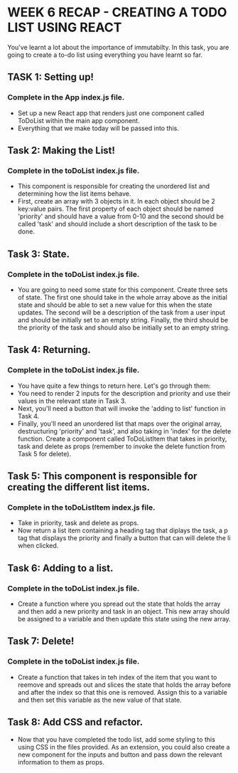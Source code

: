 # WEEK 6 RECAP - CREATING A TODO LIST USING REACT

You've learnt a lot about the importance of immutabilty. In this task, you are going to create a to-do list using everything you have learnt so far. 

## TASK 1: Setting up!
### Complete in the App index.js file. 
- Set up a new React app that renders just one component called ToDoList within the main app component. 
- Everything that we make today will be passed into this. 

## Task 2: Making the List! 
### Complete in the toDoList index.js file. 
- This component is responsible for creating the unordered list and determining how the list items behave. 
- First, create an array with 3 objects in it. In each object should be 2 key:value pairs. The first property of each object should be named 'priority' and should have a value from 0-10 and the second should be called 'task' and should include a short description of the task to be done.


## Task 3: State.
### Complete in the toDoList index.js file. 
- You are going to need some state for this component. Create three sets of state. The first one should take in the whole array above as the initial state and should be able to set a new value for this when the state updates. The second will be a description of the task from a user input and should be initially set to an empty string. Finally, the third should be the priority of the task and should also be initially set to an empty string. 

## Task 4: Returning. 
### Complete in the toDoList index.js file. 
- You have quite a few things to return here. Let's go through them:
- You need to render 2 inputs for the description and priority and use their values in the relevant state in Task 3. 
- Next, you'll need a button that will invoke the 'adding to list' function in Task 4.
- Finally, you'll need an unordered list that maps over the original array, destructuring 'priority' and 'task', and also taking in 'index' for the delete function. Create a component called ToDoListItem that takes in priority, task and delete as props (remember to invoke the delete function from Task 5 for delete). 


## Task 5: This component is responsible for creating the different list items. 
### Complete in the toDoListItem index.js file. 
- Take in priority, task and delete as props. 
- Now return a list item containing a heading tag that diplays the task, a p tag that displays the priority and finally a button that can will delete the li when clicked. 


## Task 6: Adding to a list. 
### Complete in the toDoList index.js file. 
- Create a function where you spread out the state that holds the array and then add a new priority and task in an object. This new array should be assigned to a variable and then update this state using the new array. 

## Task 7: Delete! 
### Complete in the toDoList index.js file. 
- Create a function that takes in teh index of the item that you want to reemove and spreads out and slices the state that holds the array before and after the index so that this one is removed. Assign this to a variable and then set this variable as the new value of that state.


## Task 8: Add CSS and refactor.
- Now that you have completed the todo list, add some styling to this using CSS in the files provided. As an extension, you could also create a new component for the inputs and button and pass down the relevant information to them as props. 

